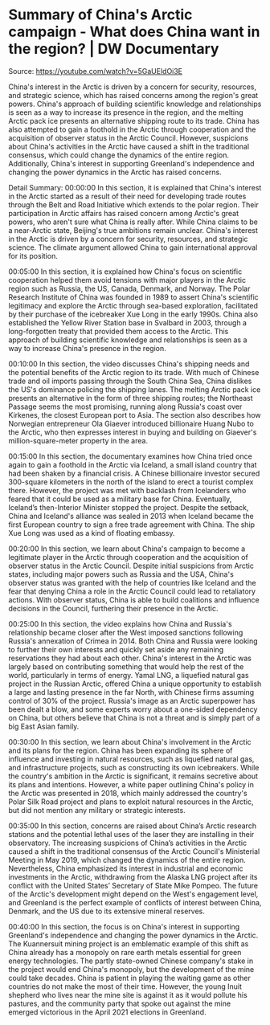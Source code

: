 # Summary of China's Arctic campaign - What does China want in the region? | DW Documentary

Source: https://youtube.com/watch?v=5GaUEldOi3E

China's interest in the Arctic is driven by a concern for security, resources, and strategic science, which has raised concerns among the region's great powers. China's approach of building scientific knowledge and relationships is seen as a way to increase its presence in the region, and the melting Arctic pack ice presents an alternative shipping route to its trade. China has also attempted to gain a foothold in the Arctic through cooperation and the acquisition of observer status in the Arctic Council. However, suspicions about China's activities in the Arctic have caused a shift in the traditional consensus, which could change the dynamics of the entire region. Additionally, China's interest in supporting Greenland's independence and changing the power dynamics in the Arctic has raised concerns.

Detail Summary: 
00:00:00
In this section, it is explained that China's interest in the Arctic started as a result of their need for developing trade routes through the Belt and Road Initiative which extends to the polar region. Their participation in Arctic affairs has raised concern among Arctic's great powers, who aren't sure what China is really after. While China claims to be a near-Arctic state, Beijing's true ambitions remain unclear. China's interest in the Arctic is driven by a concern for security, resources, and strategic science. The climate argument allowed China to gain international approval for its position.

00:05:00
In this section, it is explained how China's focus on scientific cooperation helped them avoid tensions with major players in the Arctic region such as Russia, the US, Canada, Denmark, and Norway. The Polar Research Institute of China was founded in 1989 to assert China's scientific legitimacy and explore the Arctic through sea-based exploration, facilitated by their purchase of the icebreaker Xue Long in the early 1990s. China also established the Yellow River Station base in Svalbard in 2003, through a long-forgotten treaty that provided them access to the Arctic. This approach of building scientific knowledge and relationships is seen as a way to increase China's presence in the region.

00:10:00
In this section, the video discusses China's shipping needs and the potential benefits of the Arctic region to its trade. With much of Chinese trade and oil imports passing through the South China Sea, China dislikes the US's dominance policing the shipping lanes. The melting Arctic pack ice presents an alternative in the form of three shipping routes; the Northeast Passage seems the most promising, running along Russia's coast over Kirkenes, the closest European port to Asia. The section also describes how Norwegian entrepreneur Ola Giaever introduced billionaire Huang Nubo to the Arctic, who then expresses interest in buying and building on Giaever's million-square-meter property in the area.

00:15:00
In this section, the documentary examines how China tried once again to gain a foothold in the Arctic via Iceland, a small island country that had been shaken by a financial crisis. A Chinese billionaire investor secured 300-square kilometers in the north of the island to erect a tourist complex there. However, the project was met with backlash from Icelanders who feared that it could be used as a military base for China. Eventually, Iceland’s then-Interior Minister stopped the project. Despite the setback, China and Iceland's alliance was sealed in 2013 when Iceland became the first European country to sign a free trade agreement with China. The ship Xue Long was used as a kind of floating embassy.

00:20:00
In this section, we learn about China's campaign to become a legitimate player in the Arctic through cooperation and the acquisition of observer status in the Arctic Council. Despite initial suspicions from Arctic states, including major powers such as Russia and the USA, China's observer status was granted with the help of countries like Iceland and the fear that denying China a role in the Arctic Council could lead to retaliatory actions. With observer status, China is able to build coalitions and influence decisions in the Council, furthering their presence in the Arctic.

00:25:00
In this section, the video explains how China and Russia's relationship became closer after the West imposed sanctions following Russia's annexation of Crimea in 2014. Both China and Russia were looking to further their own interests and quickly set aside any remaining reservations they had about each other. China's interest in the Arctic was largely based on contributing something that would help the rest of the world, particularly in terms of energy. Yamal LNG, a liquefied natural gas project in the Russian Arctic, offered China a unique opportunity to establish a large and lasting presence in the far North, with Chinese firms assuming control of 30% of the project. Russia's image as an Arctic superpower has been dealt a blow, and some experts worry about a one-sided dependency on China, but others believe that China is not a threat and is simply part of a big East Asian family.

00:30:00
In this section, we learn about China's involvement in the Arctic and its plans for the region. China has been expanding its sphere of influence and investing in natural resources, such as liquefied natural gas, and infrastructure projects, such as constructing its own icebreakers. While the country's ambition in the Arctic is significant, it remains secretive about its plans and intentions. However, a white paper outlining China's policy in the Arctic was presented in 2018, which mainly addressed the country's Polar Silk Road project and plans to exploit natural resources in the Arctic, but did not mention any military or strategic interests.

00:35:00
In this section, concerns are raised about China’s Arctic research stations and the potential lethal uses of the laser they are installing in their observatory. The increasing suspicions of China’s activities in the Arctic caused a shift in the traditional consensus of the Arctic Council's Ministerial Meeting in May 2019, which changed the dynamics of the entire region. Nevertheless, China emphasized its interest in industrial and economic investments in the Arctic, withdrawing from the Alaska LNG project after its conflict with the United States’ Secretary of State Mike Pompeo. The future of the Arctic's development might depend on the West's engagement level, and Greenland is the perfect example of conflicts of interest between China, Denmark, and the US due to its extensive mineral reserves.

00:40:00
In this section, the focus is on China's interest in supporting Greenland's independence and changing the power dynamics in the Arctic. The Kuannersuit mining project is an emblematic example of this shift as China already has a monopoly on rare earth metals essential for green energy technologies. The partly state-owned Chinese company's stake in the project would end China's monopoly, but the development of the mine could take decades. China is patient in playing the waiting game as other countries do not make the most of their time. However, the young Inuit shepherd who lives near the mine site is against it as it would pollute his pastures, and the community party that spoke out against the mine emerged victorious in the April 2021 elections in Greenland.

